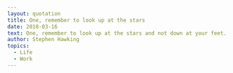 ```yaml
---
layout: quotation
title: One, remember to look up at the stars
date: 2018-03-16
text: One, remember to look up at the stars and not down at your feet. Two, never give up work. Work gives you meaning and purpose and life is empty without it. Three, if you are lucky enough to find love, remember it is there and don't throw it away.
author: Stephen Hawking
topics: 
  - Life
  - Work
---
```

